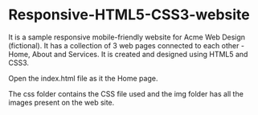 # Responsive-HTML5-CSS3-website
It is a sample responsive mobile-friendly website for Acme Web Design (fictional). It has a collection of 3 web pages connected to each other - Home, About and Services. It is created and designed using HTML5 and CSS3. 

Open the index.html file as it the Home page.

The css folder contains the CSS file used and the img folder has all the images present on the web site.
